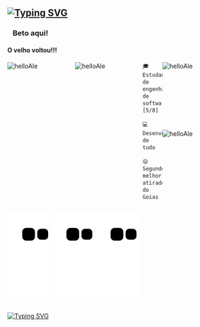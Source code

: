 ## [![Typing SVG](https://readme-typing-svg.demolab.com?font=Fira+Code&size=24&duration=3000&pause=1000&color=FF0000&width=400&lines=leonel+bobo)](https://git.io/typing-svg)
 
<h3> ⠀Beto aqui! </h3>
<h4> O velho voltou!!! </h4>
<img align="left" alt="helloAle" height="153" width="153" src="https://media.giphy.com/media/GkD4U3VfiIbzcBhQNu/giphy.gif">
<img align="left" alt="helloAle" height="153" width="153" src="https://media.giphy.com/media/hsawN0BaMWunhSwhMl/giphy.gif">

<img align="right" alt="helloAle" height="153" width="153" src="https://media.giphy.com/media/GkD4U3VfiIbzcBhQNu/giphy.gif">
<img align="right" alt="helloAle" height="153" width="153" src="https://media.giphy.com/media/hsawN0BaMWunhSwhMl/giphy.gif">


<div>
 
    🎓 Estudante de engenharia de software [5/8]
 
    💻 Desenvolvedor de tudo
    
    😜 Segundo melhor atirador do Goias
</div>

 ##
 
 ![Snake animation](https://github.com/helloAle/helloAle/blob/output/github-contribution-grid-snake.svg)
 ![Snake animation](https://github.com/helloAle/helloAle/blob/output/github-contribution-grid-snake.svg)
 ![Snake animation](https://github.com/helloAle/helloAle/blob/output/github-contribution-grid-snake.svg)
 ##
  
[![Typing SVG](https://readme-typing-svg.demolab.com?font=Fira+Code&size=14&duration=3000&pause=1000&color=FF0000&width=435&lines=Bilau+gigante)](https://git.io/typing-svg)
<!--   [![Typing SVG](https://readme-typing-svg.demolab.com?font=Fira+Code&size=24&duration=3000&pause=1000&color=38BDAE&width=435&lines=e+obrigado+pelos+peixes!)](https://git.io/typing-svg) -->
  
 ##
